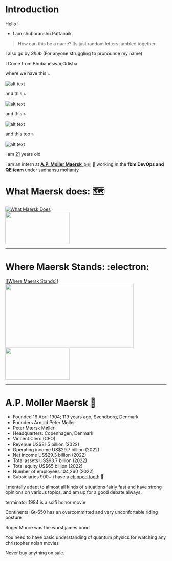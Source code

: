 # Introduction

Hello !

* I am shubhranshu Pattanaik 

> How can this be a name? Its just random letters jumbled together.

I also go by *Shub* (For anyone struggling to pronounce my name)

I Come from Bhubaneswar,Odisha

where we have this :arrow_heading_down:

![alt text][1]

and this :arrow_heading_down:

![alt text][2]

and this :arrow_heading_down:


![alt text][3]

and this too :arrow_heading_down:

![alt text][4]

[1]: ./images/Puri-Odisha-temple-India-background-Jagannatha.webp "O1"
[2]: ./images/2000_5e741e821a9ee.webp "o2"
[3]: ./images/Hirakud-Dam-1.png "03"
[4]: ./images/36442626_2115263685394037_4487199930405879808_n.webp "04"

i am [21](https://you.regettingold.com/26/12/2001/) years old

i am an intern at [ **A.P. Moller Maersk** ](https://www.maersk.com/about) :denmark: 	:ship: working in the **fbm DevOps and QE team** under sudhansu mohanty

# What Maersk does: :world_map: 

[![What Maersk Does](./images/download.jpeg)](https://www.youtube.com/watch?v=I8F7GZnERNU)                                   
<img src="./images/download.jpeg" width="200" height="100">                                                   

____________________________________________________________


# Where Maersk Stands: :electron:

[![Where Maersk Stands](<img src="./images/cross-border-rail-transportation_720x405.webp" width="400" height="200">](https://www.youtube.com/watch?v=4GixY3P9mfs)  
<img src="./images/cross-border-rail-transportation_720x405.webp" width="200" height="100">


_____________________________________________________________

# A.P. Moller Maersk 	:ship:

* Founded	16 April 1904; 119 years ago, Svendborg, Denmark
* Founders	Arnold Peter Møller
* Peter Mærsk Møller
* Headquarters:	Copenhagen, Denmark 
* Vincent Clerc (CEO)
* Revenue	US$81.5 billion (2022)
* Operating income	US$29.7 billion (2022)
* Net income	US$29.3 billion (2022)
* Total assets	US$93.7 billion (2022)
* Total equity	US$65 billion (2022)
* Number of employees	104,260 (2022)
* Subsidiaries	900+
i have a [chipped tooth](https://www.orovalleydentalarts.com/facts-about-cracked-teeth/) :tooth: 

I mentally adapt to almost all kinds of situations fairly fast and have strong opinions on various topics, and am up for a good debate always.

terminator 1984 is a scifi horror movie

Continental Gt-650 has an overcommitted and very unconfortable riding posture

Roger Moore was the worst james bond 

You need to have basic understanding of quantum physics for watching any christopher nolan movies

Never buy anything on sale.

